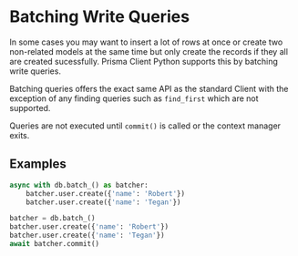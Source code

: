 # Batching Write Queries

In some cases you may want to insert a lot of rows at once or create two non-related models at the same time but only create the records if they all are created sucessfully. Prisma Client Python supports this by batching write queries.

Batching queries offers the exact same API as the standard Client with the exception of any finding queries such as `find_first` which are not supported.

Queries are not executed until `commit()` is called or the context manager exits.

## Examples

```py
async with db.batch_() as batcher:
    batcher.user.create({'name': 'Robert'})
    batcher.user.create({'name': 'Tegan'})
```

```py
batcher = db.batch_()
batcher.user.create({'name': 'Robert'})
batcher.user.create({'name': 'Tegan'})
await batcher.commit()
```
